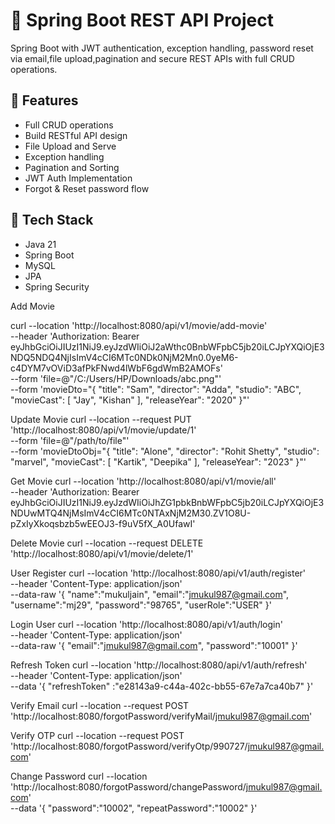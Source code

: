 # 💼 Spring Boot REST API Project

Spring Boot with JWT authentication, exception handling, password reset via email,file upload,pagination and secure REST APIs with full CRUD operations.

## 🚀 Features

- Full CRUD operations
- Build RESTful API design
- File Upload and Serve
- Exception handling
- Pagination and Sorting
- JWT Auth Implementation
- Forgot & Reset password flow

## 🔧 Tech Stack

- Java 21
- Spring Boot
- MySQL 
- JPA 
- Spring Security


Add Movie 

curl --location 'http://localhost:8080/api/v1/movie/add-movie' \
--header 'Authorization: Bearer eyJhbGciOiJIUzI1NiJ9.eyJzdWIiOiJ2aWthc0BnbWFpbC5jb20iLCJpYXQiOjE3NDQ5NDQ4NjIsImV4cCI6MTc0NDk0NjM2Mn0.0yeM6-c4DYM7vOViD3afPkFNwd4lWbF6gdWmB2AMOFs' \
--form 'file=@"/C:/Users/HP/Downloads/abc.png"' \
--form 'movieDto="{
  \"title\": \"Sam\",
  \"director\": \"Adda\",
  \"studio\": \"ABC\",
  \"movieCast\": [
    \"Jay\",
    \"Kishan\"
  ],
  \"releaseYear\": \"2020\"
}"'

Update Movie 
curl --location --request PUT 'http://localhost:8080/api/v1/movie/update/1' \
--form 'file=@"/path/to/file"' \
--form 'movieDtoObj="{
  \"title\": \"Alone\",
  \"director\": \"Rohit Shetty\",
  \"studio\": \"marvel\",
  \"movieCast\": [
    \"Kartik\",
    \"Deepika\"
  ],
  \"releaseYear\": \"2023\"
}"'

Get Movie
curl --location 'http://localhost:8080/api/v1/movie/all' \
--header 'Authorization: Bearer eyJhbGciOiJIUzI1NiJ9.eyJzdWIiOiJhZG1pbkBnbWFpbC5jb20iLCJpYXQiOjE3NDUwMTQ4NjMsImV4cCI6MTc0NTAxNjM2M30.ZV1O8U-pZxIyXkoqsbzb5wEEOJ3-f9uV5fX_A0UfawI'

Delete Movie
curl --location --request DELETE 'http://localhost:8080/api/v1/movie/delete/1'


User Register
curl --location 'http://localhost:8080/api/v1/auth/register' \
--header 'Content-Type: application/json' \
--data-raw '{
    "name":"mukuljain",
    "email":"jmukul987@gmail.com",
    "username":"mj29",
    "password":"98765",
    "userRole":"USER"
}'


Login User
curl --location 'http://localhost:8080/api/v1/auth/login' \
--header 'Content-Type: application/json' \
--data-raw '{
    "email":"jmukul987@gmail.com",
    "password":"10001"
}'


Refresh Token
curl --location 'http://localhost:8080/api/v1/auth/refresh' \
--header 'Content-Type: application/json' \
--data '{
    "refreshToken" :"e28143a9-c44a-402c-bb55-67e7a7ca40b7"
}'

Verify Email
curl --location --request POST 'http://localhost:8080/forgotPassword/verifyMail/jmukul987@gmail.com'

Verify OTP
curl --location --request POST 'http://localhost:8080/forgotPassword/verifyOtp/990727/jmukul987@gmail.com'

Change Password
curl --location 'http://localhost:8080/forgotPassword/changePassword/jmukul987@gmail.com' \
--data '{
    "password":"10002",
    "repeatPassword":"10002"
}'
